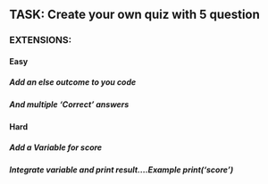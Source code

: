 ## TASK: Create your own quiz with 5 question

### EXTENSIONS: 
#### Easy

##### Add an else outcome to you code
##### And multiple ‘Correct’ answers  

#### Hard

##### Add a Variable for score
##### Integrate variable and print result….Example print(‘score’)  

